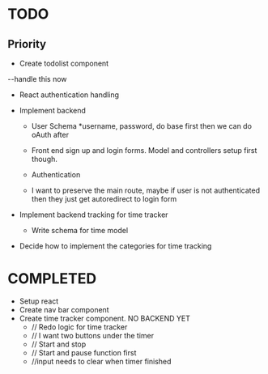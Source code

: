 
# TODO

## Priority
* Create todolist component

--handle this now
* React authentication handling
* Implement backend
  * User Schema
    *username, password, do base first then we can do oAuth after
  * Front end sign up and login forms. Model and controllers setup first though.

  * Authentication
  * I want to preserve the main route, maybe if user is not authenticated then they just get autoredirect to login form



* Implement backend tracking for time tracker
  * Write schema for time model

* Decide how to implement the categories for time tracking


# COMPLETED
* Setup react
* Create nav bar component
* Create time tracker component. NO BACKEND YET
  * // Redo logic for time tracker
  * // I want two buttons under the timer
  * // Start and stop 
  * // Start and pause function first
  * //input needs to clear when timer finished